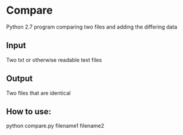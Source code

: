 # Compare
Python 2.7 program comparing two files and adding the differing data

## Input
Two txt or otherwise readable text files

## Output
Two files that are identical

## How to use:
python compare.py filename1 filename2
